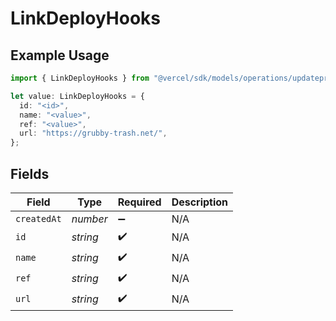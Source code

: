 # LinkDeployHooks

## Example Usage

```typescript
import { LinkDeployHooks } from "@vercel/sdk/models/operations/updateprojectdatacache.js";

let value: LinkDeployHooks = {
  id: "<id>",
  name: "<value>",
  ref: "<value>",
  url: "https://grubby-trash.net/",
};
```

## Fields

| Field              | Type               | Required           | Description        |
| ------------------ | ------------------ | ------------------ | ------------------ |
| `createdAt`        | *number*           | :heavy_minus_sign: | N/A                |
| `id`               | *string*           | :heavy_check_mark: | N/A                |
| `name`             | *string*           | :heavy_check_mark: | N/A                |
| `ref`              | *string*           | :heavy_check_mark: | N/A                |
| `url`              | *string*           | :heavy_check_mark: | N/A                |